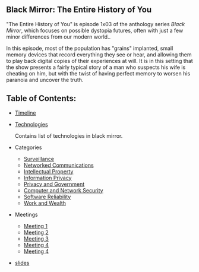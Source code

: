 ## Black Mirror: The Entire History of You

"The Entire History of You" is episode 1x03 of the anthology series *Black Mirror*, which focuses on possible
dystopia futures, often with just a few minor differences from our modern world..

In this episode, most of the population has "grains" implanted, small memory devices that record everything
they see or hear, and allowing them to play back digital copies of their experiences at will. It is in this
setting that the show presents a fairly typical story of a man who suspects his wife is cheating on him, but
with the twist of having perfect memory to worsen his paranoia and uncover the truth.

## Table of Contents: 

- [Timeline](./Timeline.md)

- [Technologies](./Technologies.md)

	Contains list of technologies in black mirror. 

- Categories
	- [Surveillance](./Surveillance.md)
	- [Networked Communications](./Networked.md)
	- [Intellectual Property](./Property.md)
	- [Information Privacy](./Privacy.md)
	- [Privacy and Government](./Privacy.md)
	- [Computer and Network Security](./Security.md)
	- [Software Reliability](./Reliability.md)
	- [Work and Wealth](./WorkAndWealth.md)
	
- Meetings
	- [Meeting 1](./Meetings/meeting_1.md)
	- [Meeting 2](./Meetings/meeting_2.md)
	- [Meeting 3](./Meetings/meeting_3.md)
	- [Meeting 4](./Meetings/meeting_4.md)
	- [Meeting 4](./Meetings/meeting_5.md)

- [slides](https://docs.google.com/presentation/d/1qIrAfZKnvJqmnIHvqBwNRuUOgYIkvlwRwY0s8Nc-_DA/edit?usp=sharing)

